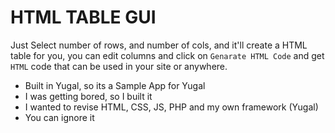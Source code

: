 # HTML TABLE GUI
Just Select number of rows, and number of cols, and it'll create a HTML table for you, you can edit columns and click on `Genarate HTML Code` and get `HTML` code that can be used in your site or anywhere.
- Built in Yugal, so its a Sample App for Yugal
- I was getting bored, so I built it
- I wanted to revise HTML, CSS, JS, PHP and my own framework (Yugal)
- You can ignore it
